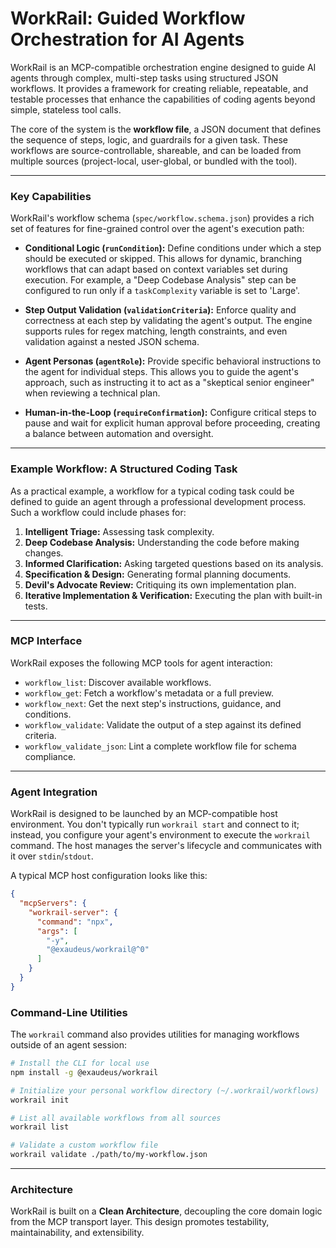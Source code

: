 # WorkRail: Guided Workflow Orchestration for AI Agents

WorkRail is an MCP-compatible orchestration engine designed to guide AI agents through complex, multi-step tasks using structured JSON workflows. It provides a framework for creating reliable, repeatable, and testable processes that enhance the capabilities of coding agents beyond simple, stateless tool calls.

The core of the system is the **workflow file**, a JSON document that defines the sequence of steps, logic, and guardrails for a given task. These workflows are source-controllable, shareable, and can be loaded from multiple sources (project-local, user-global, or bundled with the tool).

---

### Key Capabilities

WorkRail's workflow schema (`spec/workflow.schema.json`) provides a rich set of features for fine-grained control over the agent's execution path:

*   **Conditional Logic (`runCondition`):** Define conditions under which a step should be executed or skipped. This allows for dynamic, branching workflows that can adapt based on context variables set during execution. For example, a "Deep Codebase Analysis" step can be configured to run only if a `taskComplexity` variable is set to 'Large'.

*   **Step Output Validation (`validationCriteria`):** Enforce quality and correctness at each step by validating the agent's output. The engine supports rules for regex matching, length constraints, and even validation against a nested JSON schema.

*   **Agent Personas (`agentRole`):** Provide specific behavioral instructions to the agent for individual steps. This allows you to guide the agent's approach, such as instructing it to act as a "skeptical senior engineer" when reviewing a technical plan.

*   **Human-in-the-Loop (`requireConfirmation`):** Configure critical steps to pause and wait for explicit human approval before proceeding, creating a balance between automation and oversight.

---

### Example Workflow: A Structured Coding Task

As a practical example, a workflow for a typical coding task could be defined to guide an agent through a professional development process. Such a workflow could include phases for:

1.  **Intelligent Triage:** Assessing task complexity.
2.  **Deep Codebase Analysis:** Understanding the code before making changes.
3.  **Informed Clarification:** Asking targeted questions based on its analysis.
4.  **Specification & Design:** Generating formal planning documents.
5.  **Devil's Advocate Review:** Critiquing its own implementation plan.
6.  **Iterative Implementation & Verification:** Executing the plan with built-in tests.

---

### MCP Interface

WorkRail exposes the following MCP tools for agent interaction:

*   `workflow_list`: Discover available workflows.
*   `workflow_get`: Fetch a workflow's metadata or a full preview.
*   `workflow_next`: Get the next step's instructions, guidance, and conditions.
*   `workflow_validate`: Validate the output of a step against its defined criteria.
*   `workflow_validate_json`: Lint a complete workflow file for schema compliance.

---

### Agent Integration

WorkRail is designed to be launched by an MCP-compatible host environment. You don't typically run `workrail start` and connect to it; instead, you configure your agent's environment to execute the `workrail` command. The host manages the server's lifecycle and communicates with it over `stdin`/`stdout`.

A typical MCP host configuration looks like this:

```json
{
  "mcpServers": {
    "workrail-server": {
      "command": "npx",
      "args": [
        "-y",
        "@exaudeus/workrail@^0"
      ]
    }
  }
}
```

### Command-Line Utilities

The `workrail` command also provides utilities for managing workflows outside of an agent session:

```bash
# Install the CLI for local use
npm install -g @exaudeus/workrail

# Initialize your personal workflow directory (~/.workrail/workflows)
workrail init

# List all available workflows from all sources
workrail list

# Validate a custom workflow file
workrail validate ./path/to/my-workflow.json
```

---

### Architecture
WorkRail is built on a **Clean Architecture**, decoupling the core domain logic from the MCP transport layer. This design promotes testability, maintainability, and extensibility. 